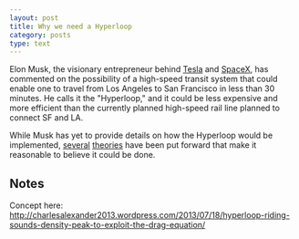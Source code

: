 ```yaml
---
layout: post
title: Why we need a Hyperloop
category: posts
type: text
---
```


Elon Musk, the visionary entrepreneur behind [Tesla](http://en.wikipedia.org/wiki/Tesla_Motors) and [SpaceX](http://en.wikipedia.org/wiki/SpaceX), has commented on the possibility of a high-speed transit system that could enable one to travel from Los Angeles to San Francisco in less than 30 minutes. He calls it the "Hyperloop," and it could be less expensive and more efficient than the currently planned high-speed rail line planned to connect SF and LA.

While Musk has yet to provide details on how the Hyperloop would be implemented, [several](http://www.businessinsider.com/what-is-elon-musks-hyperloop-2013-5) [theories](http://www.gizmag.com/how-does-elon-musk-hyperloop-work/27757/) have been put forward that make it reasonable to believe it could be done.

Notes
---
Concept here: http://charlesalexander2013.wordpress.com/2013/07/18/hyperloop-riding-sounds-density-peak-to-exploit-the-drag-equation/